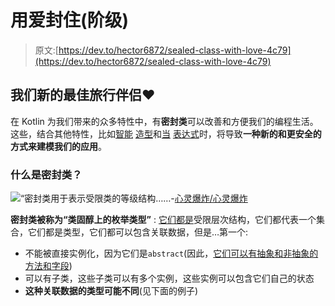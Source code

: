 # 用爱封住(阶级)

> 原文:[https://dev.to/hector6872/sealed-class-with-love-4c79](https://dev.to/hector6872/sealed-class-with-love-4c79)

## [](#our-new-best-travel-companion)我们新的最佳旅行伴侣❤️

在 Kotlin 为我们带来的众多特性中，有**密封类**可以改善和方便我们的编程生活。这些，结合其他特性，比如[智能](https://kotlinlang.org/docs/reference/typecasts.html#smart-casts) [造型](https://try.kotlinlang.org/#/Examples/Basic%20syntax%20walk-through/is-checks%20and%20smart%20casts/is-checks%20and%20smart%20casts.kt)和[当](https://kotlinlang.org/docs/reference/control-flow.html#when-expression) [表达式](https://try.kotlinlang.org/#/Examples/Basic%20syntax%20walk-through/Use%20when/Use%20when.kt)时，将导致**一种新的和更安全的方式来建模我们的应用**。

### [](#what-is-a-sealed-class)什么是密封类？

[![](../Images/8b878ba49fc7a6438be6fb548027ec61.png)](https://res.cloudinary.com/practicaldev/image/fetch/s--kKnBZ2Ny--/c_limit%2Cf_auto%2Cfl_progressive%2Cq_auto%2Cw_880/https://raw.githubusercontent.com/hrules6872/Writings/master/5-sealed-class/art/1.png)“密封类用于表示受限类的等级结构……-[心灵爆炸/心灵爆炸](https://www.youtube.com/watch?v=9CS7j5I6aOc)

**密封类被称为“类固醇上的枚举类型”** : [它们都是](https://en.wikipedia.org/wiki/Algebraic_data_type)受限层次结构，它们都代表一个集合，它们都是类型，它们都可以包含关联数据，但是…第一个:

*   不能被直接实例化，因为它们是`abstract`(因此，[它们可以有抽象和非抽象的方法和字段](https://gist.github.com/hrules6872/b69c89d5b070eb0eb2ecc809f921bd54))
*   可以有子类，这些子类可以有多个实例，这些实例可以包含它们自己的状态
*   **这种关联数据的类型可能不同**(见下面的例子)
